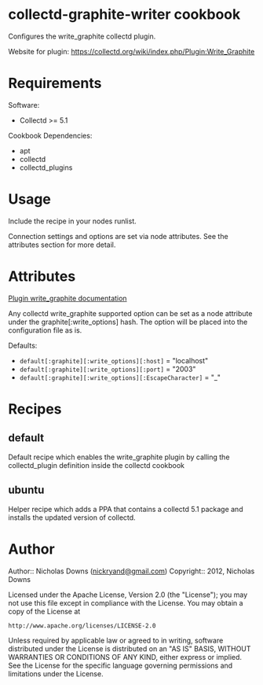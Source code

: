 # collectd-graphite-writer cookbook

Configures the write_graphite collectd plugin.

Website for plugin: https://collectd.org/wiki/index.php/Plugin:Write_Graphite

# Requirements
Software:
   * Collectd >= 5.1

Cookbook Dependencies:
   * apt
   * collectd
   * collectd_plugins

# Usage
Include the recipe in your nodes runlist.

Connection settings and options are set via node attributes. See the attributes
section for more detail.

# Attributes
[Plugin write_graphite documentation](http://collectd.org/documentation/manpages/collectd.conf.5.shtml#plugin_write_graphite, "Documentation")

Any collectd write_graphite supported option can be set as a node attribute
under the graphite[:write_options] hash. The option will be placed into the
configuration file as is.

Defaults:
* `default[:graphite][:write_options][:host]` = "localhost"
* `default[:graphite][:write_options][:port]` = "2003"
* `default[:graphite][:write_options][:EscapeCharacter]` = "_"

# Recipes

## default
Default recipe which enables the write_graphite plugin by calling the
collectd_plugin definition inside the collectd cookbook

## ubuntu
Helper recipe which adds a PPA that contains a collectd 5.1 package and installs
the updated version of collectd.

# Author

Author:: Nicholas Downs (<nickryand@gmail.com>)
Copyright:: 2012, Nicholas Downs

Licensed under the Apache License, Version 2.0 (the "License");
you may not use this file except in compliance with the License.
You may obtain a copy of the License at

    http://www.apache.org/licenses/LICENSE-2.0

Unless required by applicable law or agreed to in writing, software
distributed under the License is distributed on an "AS IS" BASIS,
WITHOUT WARRANTIES OR CONDITIONS OF ANY KIND, either express or implied.
See the License for the specific language governing permissions and
limitations under the License.
